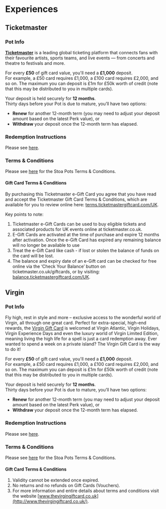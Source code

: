 # Experiences

## Ticketmaster

### Pot Info

[**Ticketmaster**](https://www.ticketmaster.co.uk) is a leading global ticketing platform that connects fans with their favourite artists, sports teams, and live events — from concerts and theatre to festivals and more.

For every **£50** of gift card value, you'll need a **£1,000** deposit.\
For example, a £50 card requires £1,000, a £100 card requires £2,000, and so on. The maximum you can deposit is £1m for £50k worth of credit (note that this may be distributed to you in multiple cards).

Your deposit is held securely for **12 months**.\
Thirty days before your Pot is due to mature, you’ll have two options:

* **Renew** for another 12-month term (you may need to adjust your deposit amount based on the latest Perk value), or
* **Withdraw** your deposit once the 12-month term has elapsed.

### Redemption Instructions

Please see [here](../perk-redemption-instructions-list/experiences.md#ticketmaster).

### Terms & Conditions

Please see [here](https://app.stoa.money/terms-and-conditions) for the Stoa Pots Terms & Conditions.

#### Gift Card Terms & Conditions

By purchasing this Ticketmaster e-Gift Card you agree that you have read and accept the Ticketmaster Gift Card Terms & Conditions, which are available for you to review online here: [terms.ticketmastergiftcard.com/UK](https://terms.ticketmastergiftcard.com/UK).

Key points to note:

1. Ticketmaster e-Gift Cards can be used to buy eligible tickets and associated products for UK events online at ticketmaster.co.uk.
2. E-Gift Cards are activated at the time of purchase and expire 12 months after activation. Once the e-Gift Card has expired any remaining balance will no longer be available to use
3. Treat the e-Gift Card like cash - if lost or stolen the balance of funds on the card will be lost.
4. The balance and expiry date of an e-Gift card can be checked for free online via the ‘Check Your Balance’ button on ticketmaster.co.uk/giftcards, or by visiting: [balance.ticketmastergiftcard.com/UK](https://balance.ticketmastergiftcard.com/UK).

## Virgin

### Pot Info

Fly high, rest in style and more – exclusive access to the wonderful world of Virgin, all through one great card. Perfect for extra-special, high-end rewards, the [Virgin Gift Card](https://www.thevirgingiftcard.co.uk) is welcomed at Virgin Atlantic, Virgin Holidays, Virgin Experience Days and even the luxury world of Virgin Limited Edition, meaning living the high life for a spell is just a card redemption away. Ever wanted to spend a week on a private island? The Virgin Gift Card is the way to do it!

For every **£50** of gift card value, you'll need a **£1,000** deposit.\
For example, a £50 card requires £1,000, a £100 card requires £2,000, and so on. The maximum you can deposit is £1m for £50k worth of credit (note that this may be distributed to you in multiple cards).

Your deposit is held securely for **12 months**.\
Thirty days before your Pot is due to mature, you’ll have two options:

* **Renew** for another 12-month term (you may need to adjust your deposit amount based on the latest Perk value), or
* **Withdraw** your deposit once the 12-month term has elapsed.

### Redemption Instructions

Please see [here](../perk-redemption-instructions-list/experiences.md#virgin).

### Terms & Conditions

Please see [here](https://app.stoa.money/terms-and-conditions) for the Stoa Pots Terms & Conditions.

#### Gift Card Terms & Conditions

1. Validity cannot be extended once expired.
2. No returns and no refunds on Gift Cards (Vouchers).
3. For more information and entire details about terms and conditions visit the website [www.thevirgingiftcard.co.uk](http://www.thevirgingiftcard.co.uk/).
